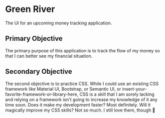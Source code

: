 # Green River

The UI for an upcoming money tracking application.

## Primary Objective

The primary purpose of this application is to track the flow of my money so that I can better see my financial situation.

## Secondary Objective

The second objective is to practice CSS.  While I could use an existing CSS framework like Material UI, Bootstrap, or Semantic UI, or insert-your-favorite-framework-or-library-here, CSS is a skill that I am sorely lacking and relying on a framework isn't going to increase my knowledge of it any time soon.  Does it make my development faster?  Most definitely.  Will it magically improve my CSS skills?  Not so much.  I still love them, though :blue_heart:
